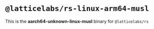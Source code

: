 # `@latticelabs/rs-linux-arm64-musl`

This is the **aarch64-unknown-linux-musl** binary for `@latticelabs/rs`
